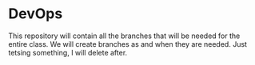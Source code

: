 # DevOps
This repository will contain all the branches that will be needed for the entire class. We will create branches as and when they are needed. Just tetsing something, I will delete after.
